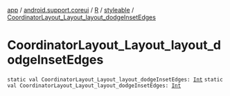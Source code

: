 [app](../../../index.md) / [android.support.coreui](../../index.md) / [R](../index.md) / [styleable](index.md) / [CoordinatorLayout_Layout_layout_dodgeInsetEdges](./-coordinator-layout_-layout_layout_dodge-inset-edges.md)

# CoordinatorLayout_Layout_layout_dodgeInsetEdges

`static val CoordinatorLayout_Layout_layout_dodgeInsetEdges: `[`Int`](https://kotlinlang.org/api/latest/jvm/stdlib/kotlin/-int/index.html)
`static val CoordinatorLayout_Layout_layout_dodgeInsetEdges: `[`Int`](https://kotlinlang.org/api/latest/jvm/stdlib/kotlin/-int/index.html)